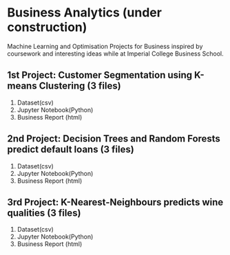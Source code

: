 # Business Analytics (under construction)
Machine Learning and Optimisation Projects for Business inspired by coursework and interesting ideas while at Imperial College Business School.

## 1st Project: Customer Segmentation using K-means Clustering (3 files)
1. Dataset(csv)  
2. Jupyter Notebook(Python)  
3. Business Report (html)  


## 2nd Project: Decision Trees and Random Forests predict default loans (3 files)
1. Dataset(csv)  
2. Jupyter Notebook(Python)  
3. Business Report (html)


## 3rd Project: K-Nearest-Neighbours predicts wine qualities (3 files)
1. Dataset(csv)  
2. Jupyter Notebook(Python)  
3. Business Report (html)
